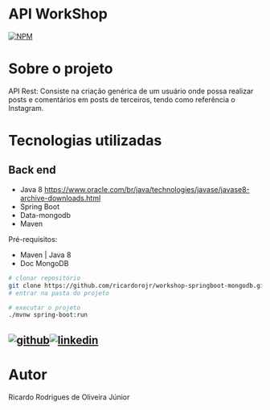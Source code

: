 # API WorkShop

[![NPM](https://img.shields.io/npm/l/react)](https://github.com/ricardorojr/workshop-springboot-mongodb.git/blob/master/LICENCE) 


# Sobre o projeto
API Rest: Consiste na criação genérica de um usuário onde possa realizar posts e comentários em posts de terceiros, tendo como referência o Instagram.


# Tecnologias utilizadas
## Back end
- Java 8 https://www.oracle.com/br/java/technologies/javase/javase8-archive-downloads.html
- Spring Boot
- Data-mongodb
- Maven


Pré-requisitos: 
- Maven | Java 8
- Doc MongoDB

```bash
# clonar repositório
git clone https://github.com/ricardorojr/workshop-springboot-mongodb.git
# entrar na pasta do projeto

# executar o projeto
./mvnw spring-boot:run
```
[![github](https://cloud.githubusercontent.com/assets/17016297/18839843/0e06a67a-83d2-11e6-993a-b35a182500e0.png)][1][![linkedin](https://cloud.githubusercontent.com/assets/17016297/18839848/0fc7e74e-83d2-11e6-8c6a-277fc9d6e067.png)][2]
---

[1]: https://github.com/ricardorojr
[2]: https://www.linkedin.com/in/ricardo-rodrigues-85983b176/

# Autor
Ricardo Rodrigues de Oliveira Júnior
